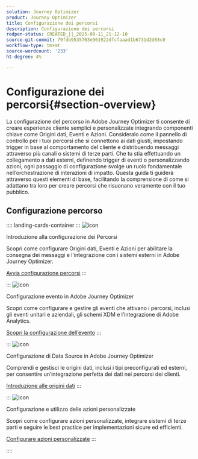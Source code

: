 ```yaml
---
solution: Journey Optimizer
product: Journey Optimizer
title: Configurazione dei percorsi
description: Configurazione dei percorsi
redpen-status: CREATED_||_2025-08-11_21-12-10
source-git-commit: 79fdb9535703e961922dfcfaaad1b6731d2d88c0
workflow-type: tm+mt
source-wordcount: '233'
ht-degree: 4%

---
```



# Configurazione dei percorsi{#section-overview}

La configurazione del percorso in Adobe Journey Optimizer ti consente di creare esperienze cliente semplici e personalizzate integrando componenti chiave come Origini dati, Eventi e Azioni. Consideralo come il pannello di controllo per i tuoi percorsi che si connettono ai dati giusti, impostando trigger in base al comportamento del cliente e distribuendo messaggi attraverso più canali o sistemi di terze parti. Che tu stia effettuando un collegamento a dati esterni, definendo trigger di eventi o personalizzando azioni, ogni passaggio di configurazione svolge un ruolo fondamentale nell’orchestrazione di interazioni di impatto. Questa guida ti guiderà attraverso questi elementi di base, facilitando la comprensione di come si adattano tra loro per creare percorsi che risuonano veramente con il tuo pubblico.

## Configurazione percorso

:::: landing-cards-container
:::
![icon](https://cdn.experienceleague.adobe.com/icons/circle-play.svg?lang=it)

Introduzione alla configurazione dei Percorsi

Scopri come configurare Origini dati, Eventi e Azioni per abilitare la consegna dei messaggi e l’integrazione con i sistemi esterni in Adobe Journey Optimizer.

[Avvia configurazione percorsi](../using/configuration/about-data-sources-events-actions.md)
:::

:::
![icon](https://cdn.experienceleague.adobe.com/icons/list-check.svg?lang=it)

Configurazione evento in Adobe Journey Optimizer

Scopri come configurare e gestire gli eventi che attivano i percorsi, inclusi gli eventi unitari e aziendali, gli schemi XDM e l’integrazione di Adobe Analytics.

[Scopri la configurazione dell’evento](events-journeys-landing-page.md)
:::

:::
![icon](https://cdn.experienceleague.adobe.com/icons/gear.svg?lang=it)

Configurazione di Data Source in Adobe Journey Optimizer

Comprendi e gestisci le origini dati, inclusi i tipi preconfigurati ed esterni, per consentire un’integrazione perfetta dei dati nei percorsi dei clienti.

[Introduzione alle origini dati](data-source-journeys-landing-page.md)
:::

:::
![icon](https://cdn.experienceleague.adobe.com/icons/screwdriver-wrench.svg?lang=it)

Configurazione e utilizzo delle azioni personalizzate

Scopri come configurare azioni personalizzate, integrare sistemi di terze parti e seguire le best practice per implementazioni sicure ed efficienti.

[Configurare azioni personalizzate](action-journeys-landing-page.md)
:::

::::
